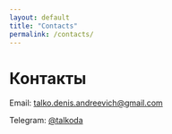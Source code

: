 ```yaml
---
layout: default
title: "Contacts"
permalink: /contacts/
---
```


# Контакты

<p>Email: <a href="mailto:talko.denis.andreevich@gmail.com">talko.denis.andreevich@gmail.com</a></p>
<p>Telegram: <a href="https://t.me/talkoda" target="_blank">@talkoda</a></p>
